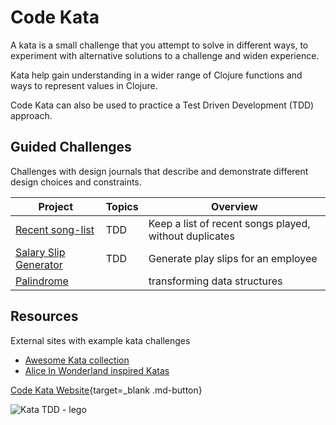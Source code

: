 # Code Kata

A kata is a small challenge that you attempt to solve in different ways, to experiment with alternative solutions to a challenge and widen experience.

Kata help gain understanding in a wider range of Clojure functions and ways to represent values in Clojure.

Code Kata can also be used to practice a Test Driven Development (TDD) approach.

## Guided Challenges

Challenges with design journals that describe and demonstrate different design choices and constraints.

| Project                                           | Topics | Overview                                               |
|---------------------------------------------------|--------|--------------------------------------------------------|
| [Recent song-list](recent-song-list.md)           | TDD    | Keep a list of recent songs played, without duplicates |
| [Salary Slip Generator](salary-slip-generator.md) | TDD    | Generate play slips for an employee                    |
| [Palindrome](palindrome/)                         |        | transforming data structures                           |


## Resources

External sites with example kata challenges

  - [Awesome Kata collection](https://github.com/gamontal/awesome-katas)
  - [Alice In Wonderland inspired Katas](https://github.com/gigasquid/wonderland-clojure-katas)


[Code Kata Website](http://codekata.com/){target=_blank .md-button}

![Kata TDD - lego](https://raw.githubusercontent.com/practicalli/graphic-design/live/code-challenges/tdd-kata-lego.png)
